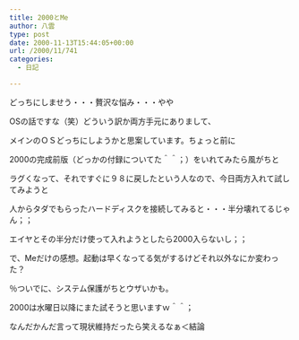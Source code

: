 ```yaml
---
title: 2000とMe
author: 八雲
type: post
date: 2000-11-13T15:44:05+00:00
url: /2000/11/741
categories:
  - 日記

---
```

どっちにしませう・・・贅沢な悩み・・・やや
  
OSの話ですな（笑）どういう訳か両方手元にありまして、
  
メインのＯＳどっちにしようかと思案しています。ちょっと前に
  
2000の完成前版（どっかの付録についてた＾＾；）をいれてみたら風がちと
  
ラグくなって、それですぐに９８に戻したという人なので、今日両方入れて試してみようと
  
人からタダでもらったハードディスクを接続してみると・・・半分壊れてるじゃん；；
  
エイヤとその半分だけ使って入れようとしたら2000入らないし；；
  
で、Meだけの感想。起動は早くなってる気がするけどそれ以外なにか変わった？
  
％ついでに、システム保護がちとウザいかも。
  
2000は水曜日以降にまた試そうと思いますｗ＾＾；
  
なんだかんだ言って現状維持だったら笑えるなぁ＜結論